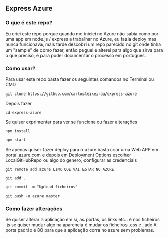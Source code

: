 ## Express Azure

### O que é este repo?

Eu criei este repo porque quando me iniciei no Azure não sabia como por uma app em node.js / express a trabalhar no Azure, eu fazia deploy mas nunca funcionava, mais tarde descobri um repo parecido no git onde tinha um "sample" de como fazer, então peguei e alterei para algo que sirva para o que preciso, e para poder documentar o processo em portugues.

### Como usar?

Para usar este repo basta fazer os seguintes comandos no Terminal ou CMD

```
git clone https://github.com/carlosteixeiraa/express-azure
```

Depois fazer
```
cd express-azure
```

Se quiser exprimentar para ver se funciona ou fazer alterações
```
npm install
```

```
npm start
```

Se apenas quiser fazer deploy para o azure basta criar uma Web APP em portal.azure.com e depois em Deployment Options escolher LocalGitHubRepo ou algo do genero, configurar as credenciais
```
git remote add azure LINK QUE VAI ESTAR NO AZURE
```

```
git add .
```

```
git commit -m "Upload ficheiros"
```

```
git push -u azure master
```

### Como fazer alterações

Se quiser alterar a aplicação em si, as portas, os links etc.. é nos ficheiros .js se quiser mudar algo na aparencia é mudar os ficheiros .css e .jade
A porta padrão é 80 para que a aplicação corra no azure sem problemas.